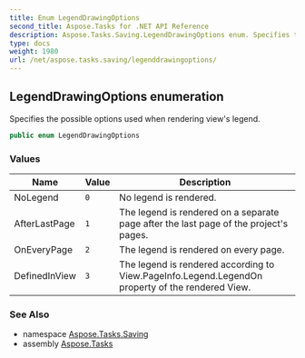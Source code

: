 ```yaml
---
title: Enum LegendDrawingOptions
second_title: Aspose.Tasks for .NET API Reference
description: Aspose.Tasks.Saving.LegendDrawingOptions enum. Specifies the possible options used when rendering views legend
type: docs
weight: 1980
url: /net/aspose.tasks.saving/legenddrawingoptions/
---
```

## LegendDrawingOptions enumeration

Specifies the possible options used when rendering view's legend.

```csharp
public enum LegendDrawingOptions
```

### Values

| Name | Value | Description |
| --- | --- | --- |
| NoLegend | `0` | No legend is rendered. |
| AfterLastPage | `1` | The legend is rendered on a separate page after the last page of the project's pages. |
| OnEveryPage | `2` | The legend is rendered on every page. |
| DefinedInView | `3` | The legend is rendered according to View.PageInfo.Legend.LegendOn property of the rendered View. |

### See Also

* namespace [Aspose.Tasks.Saving](../../aspose.tasks.saving/)
* assembly [Aspose.Tasks](../../)


